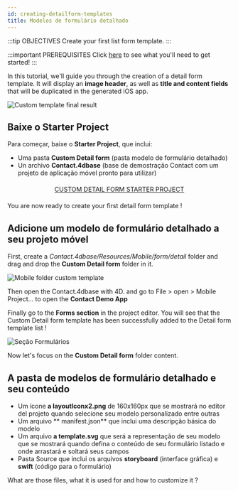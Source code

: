 ```yaml
---
id: creating-detailform-templates
title: Modelos de formulário detalhado
---
```


:::tip OBJECTIVES Create your first list form template. :::

:::important PREREQUISITES Click [here](prerequisites.html) to see what you'll need to get started! :::

In this tutorial, we'll guide you through the creation of a detail form template. It will display an **image header**, as well as **title and content fields** that will be duplicated in the generated iOS app.

![Custom template final result](assets/en/custom-detailform/custom-template-final-result.png)

## Baixe o Starter Project

Para começar, baixe o **Starter Project**, que inclui:

* Uma pasta **Custom Detail form** (pasta modelo de formulário detalhado)
* Un archivo **Contact.4dbase** (base de demostração Contact com um projeto de aplicação móvel pronto para utilizar)

<div style="text-align: center; margin-top: 20px; margin-bottom: 20px">
  <p>
    

<a class="button"
href="https://github.com/4d-for-ios/tutorial-CustomDetailForm/archive/d6e32c547604bd32f56528b02310d083a844ffcc.zip">CUSTOM DETAIL FORM STARTER PROJECT</a>

  </p>
</div>

You are now ready to create your first detail form template !

## Adicione um modelo de formulário detalhado a seu projeto móvel

First, create a *Contact.4dbase/Resources/Mobile/form/detail* folder and drag and drop the **Custom Detail form** folder in it.

![Mobile folder custom template](assets/en/custom-detailform/mobile-folder-custom-template.png)

Then open the Contact.4dbase with 4D. and go to File > open > Mobile Project... to open the **Contact Demo App**

Finally go to the **Forms section** in the project editor. You will see that the Custom Detail form template has been successfully added to the Detail form template list !

![Seção Formulários](assets/en/custom-detailform/custom-detailform-template.png)

Now let's focus on the **Custom Detail form** folder content.

## A pasta de modelos de formulário detalhado e seu conteúdo

* Um ícone **a layoutIconx2.png** de 160x160px que se mostrará no editor del projeto quando selecione seu modelo personalizado entre outras
* Um arquivo ** manifest.json** que inclui uma descripção básica do modelo
* Um arquivo **a template.svg** que será a representação de seu modelo que se mostrará quando defina o conteúdo de seu formulário listado e onde arrastará e soltará seus campos
* Pasta Source que inclui os arquivos **storyboard** (interface gráfica) e **swift** (código para o formulário)

What are those files, what it is used for and how to customize it ?